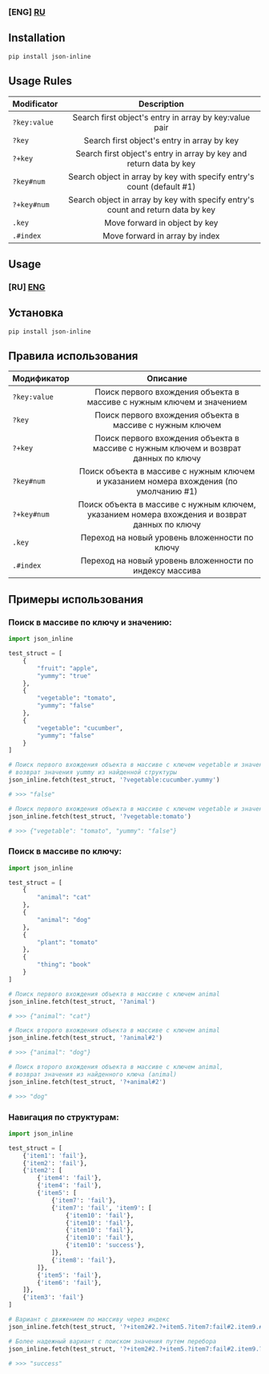 ### [ENG] [RU](#ru)

## Installation

```shell
pip install json-inline
```

## Usage Rules


|             Modificator               |             Description                                                     |
|                         ------------- |:-------------:                                                              |
| ```?key:value```  | Search first object's entry in array by key:value pair                                          |
| ```?key ```       | Search first object's entry in array by key                                                     |
| ```?+key ```      | Search first object's entry in array by key and return data by key                              |
| ```?key#num```    | Search object in array by key with specify entry's count (default #1)                           |
| ```?+key#num```   | Search object in array by key with specify entry's count and return data by key                 |
| ```.key```        | Move forward in object by key                                                                   |
| ```.#index ```    | Move forward in array by index                                                                  |


## Usage

### [RU] [ENG](#eng)

## Установка

```shell
pip install json-inline
```

## Правила использования

|             Модификатор               |             Описание                                                        |
|                         ------------- |:-------------:                                                              |
| ```?key:value```  | Поиск первого вхождения объекта в массиве с нужным ключем и значением                           |
| ```?key ```       | Поиск первого вхождения объекта в массиве с нужным ключем                                       |
| ```?+key ```      | Поиск первого вхождения объекта в массиве с нужным ключем и возврат данных по ключу             |
| ```?key#num```    | Поиск объекта в массиве с нужным ключем и указанием номера вхождения  (по умолчанию #1)         |
| ```?+key#num```   | Поиск объекта в массиве с нужным ключем, указанием номера вхождения и возврат данных по ключу   |
| ```.key```        | Переход на новый уровень вложенности по ключу                                                   |
| ```.#index ```    | Переход на новый уровень вложенности по индексу массива                                         |


## Примеры использования

### Поиск в массиве по ключу и значению:

```python
import json_inline

test_struct = [
    {
        "fruit": "apple",
        "yummy": "true"
    },
    {
        "vegetable": "tomato",
        "yummy": "false"
    },
    {
        "vegetable": "cucumber",
        "yummy": "false"
    }
]

# Поиск первого вхождения объекта в массиве с ключем vegetable и значением cucumber,
# возврат значения yummy из найденной структуры
json_inline.fetch(test_struct, '?vegetable:cucumber.yummy')

# >>> "false"

# Поиск первого вхождения объекта в массиве с ключем vegetable и значением tomato
json_inline.fetch(test_struct, '?vegetable:tomato')

# >>> {"vegetable": "tomato", "yummy": "false"}
```


### Поиск в массиве по ключу:

```python
import json_inline

test_struct = [
    {
        "animal": "cat"
    },
    {
        "animal": "dog"
    },
    {
        "plant": "tomato"
    },
    {
        "thing": "book"
    }
]

# Поиск первого вхождения объекта в массиве с ключем animal
json_inline.fetch(test_struct, '?animal')

# >>> {"animal": "cat"}

# Поиск второго вхождения объекта в массиве с ключем animal
json_inline.fetch(test_struct, '?animal#2')

# >>> {"animal": "dog"}

# Поиск второго вхождения объекта в массиве с ключем animal,
# возврат значения из найденного ключа (animal)
json_inline.fetch(test_struct, '?+animal#2')

# >>> "dog"
```

### Навигация по структурам:

```python
import json_inline

test_struct = [
    {'item1': 'fail'},
    {'item2': 'fail'},
    {'item2': [
        {'item4': 'fail'},
        {'item4': 'fail'},
        {'item5': [
            {'item7': 'fail'},
            {'item7': 'fail', 'item9': [
                {'item10': 'fail'},
                {'item10': 'fail'},
                {'item10': 'fail'},
                {'item10': 'fail'},
                {'item10': 'success'},
            ]},
            {'item8': 'fail'},
        ]},
        {'item5': 'fail'},
        {'item6': 'fail'},
    ]},
    {'item3': 'fail'}
]

# Вариант с движением по массиву через индекс
json_inline.fetch(test_struct, '?+item2#2.?+item5.?item7:fail#2.item9.#4.item10')

# Более надежный вариант с поиском значения путем перебора
json_inline.fetch(test_struct, '?+item2#2.?+item5.?item7:fail#2.item9.?item10:success.item10')

# >>> "success"
```

